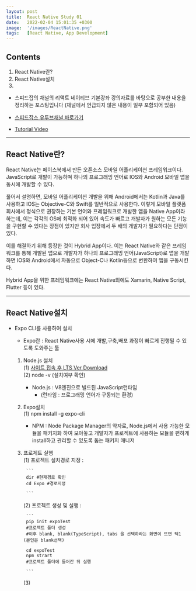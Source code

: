 ```yaml
---
layout: post
title:  React Native Study 01
date:   2022-02-04 15:01:35 +0300
image:  '/images/ReactNative.png'
tags:   [React Native, App Development]
---
```


## Contents <br/>
1. React Native란?<br/>
2. React Native설치<br/>
3. 


* 스피드잡의 채널의 리액트 네이티브 기본강좌 강의자료를 바탕으로 공부한 내용을 정리하는 포스팅입니다 (채널에서 언급되지 않은 내용이 일부 포함되어 있음)

* [스피드잡스 유투브채널 바로가기](https://www.youtube.com/channel/UCoIGXCqf2U1dTetloCYF46Q)

* [Tutorial Video](https://www.youtube.com/watch?v=Sr5UOR4llXY&list=PL60Uti4nULBN7EQYmgjksXJXnkufo0m-9)

___

## React Native란?<br/>
React Native는 페이스북에서 만든 오픈소스 모바일 어플리케이션 프레임워크이다. JavaScript로 개발이 가능하며 하나의 프로그래밍 언어로 IOS와 Android 모바일 앱을 동시에 개발할 수 있다.<br/>

풀어서 설명하면, 모바일 어플리케이션 개발을 위해 Android에서는 Kotlin과 Java를 사용하고 IOS는 Objective-C와 Swift를 일반적으로 사용한다. 이렇게 모바일 플랫폼 회사에서 정식으로 권장하는 기본 언어와 프레임워크로 개발한 앱을 Native App이라 하는데, 이는 각각의 OS에 최적화 되어 있어 속도가 빠르고 개발자가 원하는 모든 기능을 구현할 수 있다는 장점이 있지만 회사 입장에서 두 배의 개발자가 필요하다는 단점이 있다. <br/>

이를 해결하기 위해 등장한 것이 Hybrid App이다. 이는 React Native와 같은 프레임워크를 통해 개발된 앱으로 개발자가 하나의 프로그래밍 언어(JavaScript)로 앱을 개발하면 IOS와 Android에서 자동으로 Object-C나 Kotlin등으로 변환하여 앱을 구동시킨다. <br/>

Hybrid App을 위한 프레임워크에는 React Native외에도 Xamarin, Native Script, Flutter 등이 있다.

___

## React Native설치<br/>
- Expo CLI를 사용하여 설치<br/>
    * Expo란 :  React Native사용 시에 개발,구축,배포 과정이 빠르게 진행될 수 있도록 도와주는 툴<br/>

    1. Node.js 설치<br/>
        (1) [사이트 접속 후 LTS Ver Download](https://nodejs.org/en/)<br/>
        (2) node -v (설치여부 확인)<br/>

        * Node.js : V8엔진으로 빌드된 JavaScript런타임<br/>
            * (런타임 : 프로그래밍 언어가 구동되는 환경)<br/>


    2. Expo설치 <br/>
        (1) npm install -g expo-cli<br/>

        * NPM : Node Package Manager의 약자로, Node.js에서 사용 가능한 모듈을 패키지화 하여 모아놓고 개발자가 프로젝트에 사용하는 모듈을 편하게 install하고 관리할 수 있도록 돕는 패키지 매니저<br/>


    3. 프로제트 실행<br/>
        (1) 프로젝트 설치경로 지정 : 

            ```
            dir #현재경로 확인
            cd Expo #경로지정

            ``` 

        (2) 프로젝트 생성 및 실행 : 
            
            ```
            pip init expoTest
            #프로젝트 폴더 생성
            #이후 blank, blank(TypeScript), tabs 을 선택하라는 화면이 뜨면 택1 (본인은 blank선택)

            cd expoTest 
            npm strart
            #프로젝트 폴더에 들어간 뒤 실행

            ``` 
        (3) 

        
            
